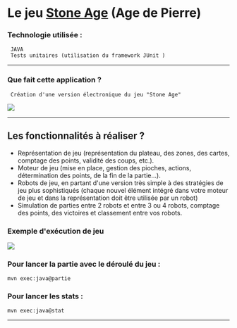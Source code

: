 # Le jeu [Stone Age](https://cdn.1j1ju.com/medias/b8/8f/79-lage-de-pierre-regle.pdf "Stone Age") (Age de Pierre)





### Technologie utilisée : 
	 JAVA
	 Tests unitaires (utilisation du framework JUnit )


------------


### Que fait cette application ? 
	 Création d'une version électronique du jeu "Stone Age"


![](https://www.jedisjeux.net/media/cache/full/uploads/img/stone-age-49-1288769051.jpg)

------------


## Les fonctionnalités à réaliser ?


- Représentation de jeu (représentation du plateau, des zones,  des cartes,  comptage des points, validité des coups, etc.).  
- Moteur de jeu (mise en place, gestion des pioches, actions, détermination des points, de la fin de la partie...).
- Robots de jeu, en partant d'une version très simple à des stratégies de jeu plus sophistiqués (chaque nouvel élément intégré dans votre moteur de jeu et dans la représentation doit être utilisée par un robot)
- Simulation de parties entre 2 robots et entre 3 ou 4 robots, comptage des points, des victoires et classement entre vos robots.


### Exemple d'exécution de jeu 

![](https://github.com/JugheadTn/Stone-Age-JAVA/blob/master/Game.gif)




### Pour lancer la partie avec le déroulé du jeu :
	mvn exec:java@partie 
### Pour lancer les stats :
	mvn exec:java@stat



------------





















